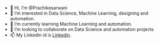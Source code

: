 - 👋 Hi, I’m @Prachikesarwani
- 👀 I’m interested in Data Science, Machine Learning, designing and automation.
- 🌱 I’m currently learning Machine Learning and automation.
- 💞️ I’m looking to collaborate on Data Science and automation projects
- 📫 My Linkedin id is <a href="https://www.linkedin.com/in/prachi-kesarwani-7a5173210">Linkedin</a>.

<!---
Prachikesarwani/Prachikesarwani is a ✨ special ✨ repository because its `README.md` (this file) appears on your GitHub profile.
You can click the Preview link to take a look at your changes.
--->
